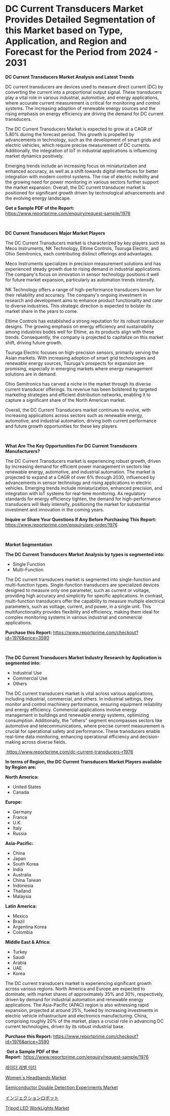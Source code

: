 <p><h1>DC Current Transducers Market Provides Detailed Segmentation of this Market based on Type, Application, and Region and Forecast for the Period from 2024 - 2031</h1></p><p><strong>DC Current Transducers Market Analysis and Latest Trends</strong></p>
<p><p>DC current transducers are devices used to measure direct current (DC) by converting the current into a proportional output signal. These transducers play a vital role in various industrial, automotive, and energy applications, where accurate current measurement is critical for monitoring and control systems. The increasing adoption of renewable energy sources and the rising emphasis on energy efficiency are driving the demand for DC current transducers.</p><p>The DC Current Transducers Market is expected to grow at a CAGR of 5.80% during the forecast period. This growth is propelled by advancements in technology, such as the development of smart grids and electric vehicles, which require precise measurement of DC currents. Additionally, the integration of IoT in industrial applications is influencing market dynamics positively.</p><p>Emerging trends include an increasing focus on miniaturization and enhanced accuracy, as well as a shift towards digital interfaces for better integration with modern control systems. The rise of electric mobility and the growing need for power monitoring in various sectors further support the market expansion. Overall, the DC current transducer market is positioned for significant growth driven by technological advancements and the evolving energy landscape.</p></p>
<p><strong>Get a Sample PDF of the Report:&nbsp;</strong> <a href="https://www.reportprime.com/enquiry/request-sample/1976">https://www.reportprime.com/enquiry/request-sample/1976</a></p>
<p>&nbsp;</p>
<p><strong>DC Current Transducers Major Market Players</strong></p>
<p><p>The DC Current Transducers market is characterized by key players such as Meco Instruments, NK Technology, Eltime Controls, Tsuruga Electric, and Ohio Semitronics, each contributing distinct offerings and advantages. </p><p>Meco Instruments specializes in precision measurement solutions and has experienced steady growth due to rising demand in industrial applications. The company's focus on innovation in sensor technology positions it well for future market expansion, particularly as automation trends intensify.</p><p>NK Technology offers a range of high-performance transducers known for their reliability and accuracy. The company's ongoing investment in research and development aims to enhance product functionality and cater to diverse industries. This strategic direction is expected to bolster its market share in the years to come.</p><p>Eltime Controls has established a strong reputation for its robust transducer designs. The growing emphasis on energy efficiency and sustainability among industries bodes well for Eltime, as its products align with these trends. Consequently, the company is projected to capitalize on this market shift, driving future growth.</p><p>Tsuruga Electric focuses on high-precision sensors, primarily serving the Asian markets. With increasing adoption of smart grid technologies and renewable energy sources, Tsuruga's prospects for expansion are promising, especially in emerging markets where energy management solutions are in demand.</p><p>Ohio Semitronics has carved a niche in the market through its diverse current transducer offerings. Its revenue has been bolstered by targeted marketing strategies and efficient distribution networks, enabling it to capture a significant share of the North American market.</p><p>Overall, the DC Current Transducers market continues to evolve, with increasing applications across sectors such as renewable energy, automotive, and industrial automation, driving both current performance and future growth opportunities for these key players.</p></p>
<p>&nbsp;</p>
<p><strong>What Are The Key Opportunities For DC Current Transducers Manufacturers?</strong></p>
<p><p>The DC Current Transducers market is experiencing robust growth, driven by increasing demand for efficient power management in sectors like renewable energy, automotive, and industrial automation. The market is projected to expand at a CAGR of over 6% through 2030, influenced by advancements in sensor technology and rising applications in electric vehicles. Emerging trends include miniaturization, enhanced precision, and integration with IoT systems for real-time monitoring. As regulatory standards for energy efficiency tighten, the demand for high-performance transducers will likely intensify, positioning the market for substantial investment and innovation in the coming years.</p></p>
<p><strong>Inquire or Share Your Questions If Any Before Purchasing This Report:</strong> <a href="https://www.reportprime.com/enquiry/pre-order/1976">https://www.reportprime.com/enquiry/pre-order/1976</a></p>
<p>&nbsp;</p>
<p><strong>Market Segmentation</strong></p>
<p><strong>The DC Current Transducers Market Analysis by types is segmented into:</strong></p>
<p><ul><li>Single Function</li><li>Multi-Function</li></ul></p>
<p><p>The DC current transducers market is segmented into single-function and multi-function types. Single-function transducers are specialized devices designed to measure only one parameter, such as current or voltage, providing high accuracy and simplicity for specific applications. In contrast, multi-function transducers offer the capability to measure multiple electrical parameters, such as voltage, current, and power, in a single unit. This multifunctionality provides flexibility and efficiency, making them ideal for complex monitoring systems in various industrial and commercial applications.</p></p>
<p><strong>Purchase this Report:&nbsp;</strong><a href="https://www.reportprime.com/checkout?id=1976&price=3590">https://www.reportprime.com/checkout?id=1976&price=3590</a></p>
<p>&nbsp;</p>
<p><strong>The DC Current Transducers Market Industry Research by Application is segmented into:</strong></p>
<p><ul><li>Industrial Use</li><li>Commercial Use</li><li>Others</li></ul></p>
<p><p>The DC current transducers market is vital across various applications, including industrial, commercial, and others. In industrial settings, they monitor and control machinery performance, ensuring equipment reliability and energy efficiency. Commercial applications involve energy management in buildings and renewable energy systems, optimizing consumption. Additionally, the "others" segment encompasses sectors like automotive and telecommunications, where precise current measurement is crucial for operational safety and performance. These transducers enable real-time data monitoring, enhancing operational efficiency and decision-making across diverse fields.</p></p>
<p><a href="https://www.reportprime.com/dc-current-transducers-r1976">&nbsp;https://www.reportprime.com/dc-current-transducers-r1976</a></p>
<p><strong>In terms of Region, the DC Current Transducers Market Players available by Region are:</strong></p>
<p>
    <p> <strong> North America: </strong>
        <ul>
            <li>United States</li>
            <li>Canada</li>
        </ul>
        </p> 
    <p> <strong> Europe: </strong>
        <ul>
            <li>Germany</li>
            <li>France</li>
            <li>U.K.</li>
            <li>Italy</li>
            <li>Russia</li>
        </ul>
        </p> 
    <p> <strong> Asia-Pacific: </strong>
        <ul>
            <li>China</li>
            <li>Japan</li>
            <li>South Korea</li>
            <li>India</li>
            <li>Australia</li>
            <li>China Taiwan</li>
            <li>Indonesia</li>
            <li>Thailand</li>
            <li>Malaysia</li>
        </ul>
        </p> 
    <p> <strong> Latin America: </strong>
        <ul>
            <li>Mexico</li>
            <li>Brazil</li>
            <li>Argentina Korea</li>
            <li>Colombia</li>
        </ul>
        </p> 
    <p> <strong> Middle East & Africa: </strong>
        <ul>
            <li>Turkey</li>
            <li>Saudi</li>
            <li>Arabia</li>
            <li>UAE</li>
            <li>Korea</li>
        </ul>
    </p>
    </p>
<p><p>The DC current transducers market is experiencing significant growth across various regions. North America and Europe are expected to dominate, with market shares of approximately 35% and 30%, respectively, driven by demand for industrial automation and renewable energy applications. The Asia-Pacific (APAC) region is also witnessing rapid expansion, projected at around 25%, fueled by increasing investments in electric vehicle infrastructure and electronics manufacturing. China, comprising roughly 20% of the market, plays a crucial role in advancing DC current technologies, driven by its robust industrial base.</p></p>
<p><strong>Purchase this Report: </strong><a href="https://www.reportprime.com/checkout?id=1976&price=3590">https://www.reportprime.com/checkout?id=1976&price=3590</a></p>
<p>&nbsp;<strong>Get a Sample PDF of the Report:&nbsp;&nbsp;</strong><a href="https://www.reportprime.com/enquiry/request-sample/1976">https://www.reportprime.com/enquiry/request-sample/1976</a></p>
<p><strong></strong></p>
<p><p><a href="https://medium.com/@avaoneill70/2024%EB%85%84%EB%B6%80%ED%84%B0-2031%EB%85%84%EA%B9%8C%EC%A7%80%EC%9D%98-%EB%A0%88%EC%9D%B4%EB%8D%94-%EB%A0%88%EB%B2%A8-%EB%AF%B8%ED%84%B0-%EC%8B%9C%EC%9E%A5-%EC%84%B1%EC%9E%A5-%EC%A0%84%EB%A7%9D%EA%B3%BC-%ED%95%A8%EA%BB%98-%EC%8B%9C%EC%9E%A5-%EC%95%A0%ED%94%8C%EB%A6%AC%EC%BC%80%EC%9D%B4%EC%85%98-%EC%A7%80%EC%97%AD-%EC%A0%84%EB%A7%9D-%EB%B0%8F-%EC%88%98%EC%9D%B5%EC%97%90-%EB%94%B0%EB%A5%B8-%ED%8A%B8%EB%A0%8C%EB%93%9C-%EB%B6%84%EC%84%9D%EC%9D%84-%ED%86%B5%ED%95%B4-7-1-%EC%9D%98-4d758a6b200e">레이더 레벨 미터</a></p><p><a href="https://issuu.com/reportprime-2/docs/womens-headbands-market-size-2030.p_2087531ca1a9cd">Women`s Headbands Market</a></p><p><a href="https://issuu.com/reportprime-2/docs/semiconductor-double-detection-expe_8c2ff88345fcf4">Semiconductor Double Detection Experiments Market</a></p><p><a href="https://medium.com/@evekerluke2023/%E3%82%A4%E3%83%B3%E3%82%B8%E3%82%A7%E3%82%AF%E3%82%B7%E3%83%A7%E3%83%B3%E3%83%AD%E3%83%9C%E3%83%83%E3%83%88%E5%B8%82%E5%A0%B4%E3%81%AE%E3%82%B7%E3%82%A7%E3%82%A2-%E8%A6%8F%E6%A8%A1-%E3%83%88%E3%83%AC%E3%83%B3%E3%83%89-%E6%A5%AD%E7%95%8C%E5%88%86%E6%9E%90%E3%83%AC%E3%83%9D%E3%83%BC%E3%83%88-%E7%94%A8%E9%80%94%E5%88%A5-100%E3%83%88%E3%83%B3%E6%9C%AA%E6%BA%80-100-500%E3%83%88%E3%83%B3-500-1000%E3%83%88%E3%83%B3-1000%E3%83%88%E3%83%B3%E4%BB%A5%E4%B8%8A-%E3%82%BF%E3%82%A4%E3%83%97%E5%88%A5-%E3%82%B5%E3%83%BC%E3%83%9C%E3%83%AD%E3%83%9C%E3%83%83%E3%83%88-%E7%A9%BA%E6%B0%97%E5%9C%A7%E3%83%AD%E3%83%9C%E3%83%83%E3%83%88-349410b28213">インジェクションロボット</a></p><p><a href="https://medium.com/@karleeprice2004/future-ready-strategic-insights-into-the-global-tripod-led-worklights-market-2024-2031-a8fbb9f4326a">Tripod LED WorkLights Market</a></p></p>